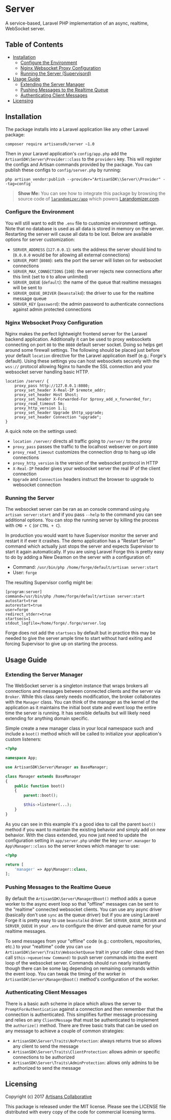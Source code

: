 # Server

A service-based, Laravel PHP implementation of an async, realtime, WebSocket server.

## Table of Contents

- [Installation](#installation)
    - [Configure the Environment](#configure-the-environment)
    - [Nginx Websocket Proxy Configuration](#nginx-websocket-proxy-configuration)
    - [Running the Server (Supervisord)](#running-the-server)
- [Usage Guide](#usage-guide)
    - [Extending the Server Manager](#extending-the-server-manager)
    - [Pushing Messages to the Realtime Queue](#pushing-messages-to-the-realtime-queue)
    - [Authenticating Client Messages](#authenticating-client-messages)
- [Licensing](#licensing)

## Installation

The package installs into a Laravel application like any other Laravel package:

```
composer require artisansdk/server ~1.0
```

Then in your Laravel application's `config/app.php` add the `ArtisanSDK\Server\Provider::class`
to the `providers` key. This will register the configs and Artisan commands provided
by the package. You can publish these configs to `config/server.php` by running:

```
php artisan vendor:publish --provider="ArtisanSDK\\Server\\Provider" --tag=config`
```

> **Show Me:** You can see how to integrate this package by browsing the source
code of [`larandomizer/app`](http://github.com/larandomizer/app) which powers
[Larandomizer.com](http://larandomizer.com).

### Configure the Environment

You will still want to edit the `.env` file to customize environment settings.
Note that no database is used as all data is stored in memory on the server.
Restarting the server will cause all data to be lost. Below are available options
for server customization:

- `SERVER_ADDRESS` (`127.0.0.1`): sets the address the server should bind to (`0.0.0.0` would be for allowing all external connections)
- `SERVER_PORT` (`8080`): sets the port the server will listen on for websocket connections
- `SERVER_MAX_CONNECTIONS` (`100`): the server rejects new connections after this limit (set to `0` to allow unlimited)
- `SERVER_QUEUE` (`default`): the name of the queue that realtime messages will be sent to
- `SERVER_QUEUE_DRIVER` (`beanstalkd`): the driver to use for the realtime message queue
- `SERVER_KEY` (`password`): the admin password to authenticate connections against admin protected connections

### Nginx Websocket Proxy Configuration

Nginx makes the perfect lightweight frontend server for the Laravel backend
application. Additionally it can be used to proxy websockets connecting on port
`80` to the `8080` default server socket. Doing so helps get around some firewall
settings. The following should be placed just before your default `location`
directive for the Laravel application itself (e.g.: Forge's default). Using these
settings you can host websockets securely with the `wss://` protocol allowing
Nginx to handle the SSL connection and your websocket server handling basic HTTP.

```
location /server/ {
    proxy_pass http://127.0.0.1:8080;
    proxy_set_header X-Real-IP $remote_addr;
    proxy_set_header Host $host;
    proxy_set_header X-Forwarded-For $proxy_add_x_forwarded_for;
    proxy_read_timeout 5m;
    proxy_http_version 1.1;
    proxy_set_header Upgrade $http_upgrade;
    proxy_set_header Connection "upgrade";
}
```

A quick note on the settings used:

- `location /server/` directs all traffic going to `/server/` to the proxy
- `proxy_pass` passes the traffic to the localhost webserver on port `8080`
- `proxy_read_timeout` customizes the connection drop to hang up idle connections
- `proxy_http_version` is the version of the websocket protocol in HTTP
- `X-Real-IP` header gives your websocket server the real IP of the client connection
- `Upgrade` and `Connection` headers instruct the browser to upgrade to websocket connection

### Running the Server

The websocket server can be ran as an console command using `php artisan server:start`
and if you pass `--help` to the command you can see additional options. You can
stop the running server by killing the process with `CMD + C` (or `CTRL + C`).

In production you would want to have Supervisor monitor the server and restart
it if ever it crashes. The demo application has a "Restart Server" command which
actually just stops the server and expects Supervisor to start it again automatically.
If you are using Laravel Forge this is pretty easy to do by adding a New Deamon
on the server with a configuration of:

- Command: `/usr/bin/php /home/forge/default/artisan server:start`
- User: `forge`

The resulting Supervisor config might be:

```
[program:server]
command=/usr/bin/php /home/forge/default/artisan server:start
autostart=true
autorestart=true
user=forge
redirect_stderr=true
startsecs=1
stdout_logfile=/home/forge/.forge/server.log
```

Forge does not add the `startsecs` by default but in practice this may be needed
to give the server ample time to start without hard exiting and forcing Supervisor
to give up on starting the process.


## Usage Guide

### Extending the Server Manager

The WebSocket server is a singleton instance that wraps brokers all connections
and messages between connected clients and the server via `Broker`. While this class
rarely needs modification, the broker collaborates with the `Manager` class. You
can think of the manager as the kernel of the application as it maintains the
initial boot state and event loop the entire time the server is running. It has
sensible defaults but will likely need extending for anything domain specific.

Simple create a new manager class in your local namespace such and include a `boot()`
method which will be called to initialize your application's custom listeners:

```php
<?php

namespace App;

use ArtisanSDK\Server\Manager as BaseManager;

class Manager extends BaseManager
{
    public function boot()
    {
        parent::boot();

        $this->listener(...);
    }
}
```

As you can see in this example it's a good idea to call the parent `boot()` method
if you want to maintain the existing behavior and simply add on new behavior. With
the class extended, you now just need to update the configuration setting in
`app/server.php` under the key `server.manager` to `App\Manager::class` so the
server knows which manager to use:

```php
<?php

return [
    'manager' => App\Manager::class,
];
```

### Pushing Messages to the Realtime Queue

By default the `ArtisanSDK\Server\Manager@boot()` method adds a queue worker to the
async event loop so that "offline" messages can be sent to the "realtime" connected
websocket clients. You can use any async driver (basically don't use `sync` as
the queue driver) but if you are using Laravel Forge it is pretty easy to use
`beanstalkd` driver. Set `SERVER_QUEUE_DRIVER` and `SERVER_QUEUE` in your `.env`
to configure the driver and queue name for your realtime messages.

To send messages from your "offline" code (e.g.: controllers, repositories, etc.)
to your "realtime" code you can `use ArtisanSDK\Server\Traits\WebsocketQueue` trait in
your caller class and then call `$this->queue(new Command)` to push server
commands into the event loop of the websocket server. Commands should run nearly
instantly though there can be some lag depending on remaining commands within the
event loop. You can tweak the timing of the worker in `ArtisanSDK\Server\Manager@boot()`
method's configuration of the worker.

### Authenticating Client Messages

There is a basic auth scheme in place which allows the server to `PromptForAuthentication`
against a connection and then remember that the connection is authenticated. This
simplifies further message processing and relies on any `ClientMessage` that must
be authenticated to implement the `authorize()` method. There are three basic
traits that can be used on any message to achieve a couple of common strategies:

- `ArtisanSDK\Server\Traits\NoProtection`: always returns true so allows any client to send the message
- `ArtisanSDK\Server\Traits\ClientProtection`: allows admin or specific connections to be authorized
- `ArtisanSDK\Server\Traits\AdminProtection`: allows only admins to be authorized to send the message


## Licensing

Copyright (c) 2017 [Artisans Collaborative](http://artisanscollaborative.com)

This package is released under the MIT license. Please see the LICENSE file
distributed with every copy of the code for commercial licensing terms.
